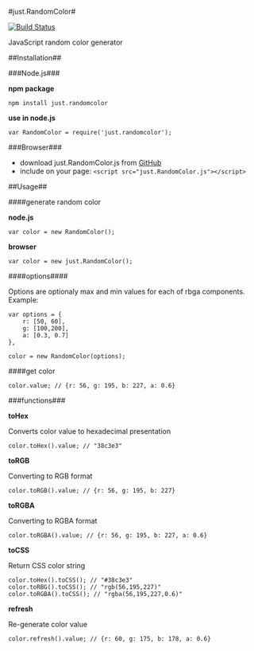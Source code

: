 #just.RandomColor#

[![Build Status](https://travis-ci.org/kopipejst/just.randomcolor.png)](https://travis-ci.org/kopipejst/just.randomcolor)


JavaScript random color generator

##Installation##

###Node.js###

**npm package**

	npm install just.randomcolor


**use in node.js**

	var RandomColor = require('just.randomcolor');

###Browser###

- download just.RandomColor.js from [GitHub](https://github.com/kopipejst/just.randomcolor)
- include on your page: `<script src="just.RandomColor.js"></script>`


##Usage##

####generate random color


**node.js**

	var color = new RandomColor();

**browser**

	var color = new just.RandomColor();
	
####options####

Options are optionaly max and min values for each of rbga components. Example:

	var options = {
		r: [50, 60], 
		g: [100,200],
		a: [0.3, 0.7]
	},
	
	color = new RandomColor(options);

####get color

	color.value; // {r: 56, g: 195, b: 227, a: 0.6}

###functions###

 **toHex**
 
 Converts color value to hexadecimal presentation
 
 	color.toHex().value; // "38c3e3"
 
 **toRGB**
 
 Converting to RGB format
 
 	color.toRGB().value; // {r: 56, g: 195, b: 227}
 	
 **toRGBA**
 
 Converting to RGBA format
 
 	color.toRGBA().value; // {r: 56, g: 195, b: 227, a: 0.6}
 	
 **toCSS**
 	
 Return CSS color string
 
 	color.toHex().toCSS(); // "#38c3e3"
 	color.toRBG().toCSS(); // "rgb(56,195,227)"
 	color.toRGBA().toCSS(); // "rgba(56,195,227,0.6)"
 
 **refresh**
 
 Re-generate color value
 
 	color.refresh().value; // {r: 60, g: 175, b: 178, a: 0.6}
 
 	
 